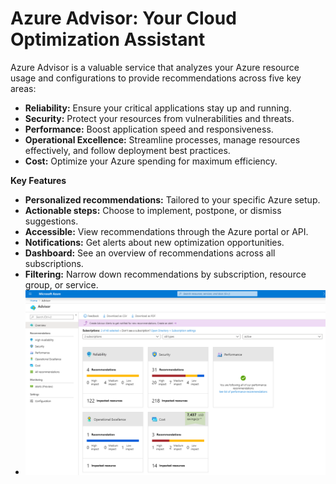 # Azure Advisor: Your Cloud Optimization Assistant

Azure Advisor is a valuable service that analyzes your Azure resource usage and configurations to provide recommendations across five key areas:

- **Reliability:** Ensure your critical applications stay up and running.
- **Security:** Protect your resources from vulnerabilities and threats.
- **Performance:** Boost application speed and responsiveness.
- **Operational Excellence:** Streamline processes, manage resources effectively, and follow deployment best practices.
- **Cost:** Optimize your Azure spending for maximum efficiency.

**Key Features**

- **Personalized recommendations:** Tailored to your specific Azure setup.
- **Actionable steps:** Choose to implement, postpone, or dismiss suggestions.
- **Accessible:** View recommendations through the Azure portal or API.
- **Notifications:** Get alerts about new optimization opportunities.
- **Dashboard:** See an overview of recommendations across all subscriptions.
- **Filtering:** Narrow down recommendations by subscription, resource group, or service.
- ![Screenshot of the Azure Advisor dashboard with boxes for the main areas of recommendations.](image.png)